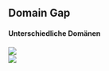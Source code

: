 ## Domain Gap

#### Unterschiedliche Domänen

<div class="left-aligned-div">
    <img src="assets/tardigrade/zkw/Tardigrade_01_0003-min.png" data-text="Muddy Environment"/>
</div>
<div class="right-aligned-div">
    <img src="assets/tardigrade/roboflow/Tardigrade_0429-2.jpeg" data-source="https://universe.roboflow.com/jasper-john-jaso/tardigrade" data-text="Clean Environment"/>
</div>

